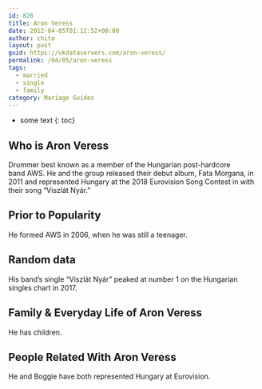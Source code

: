 ```yaml
---
id: 826
title: Aron Veress
date: 2012-04-05T01:12:52+00:00
author: chito
layout: post
guid: https://ukdataservers.com/aron-veress/
permalink: /04/05/aron-veress  
tags:
  - married
  - single
  - family
category: Mariage Guides
---
```


* some text
{: toc}


## Who is  Aron Veress
                  
                  
                  
Drummer best known as a member of the Hungarian post-hardcore band AWS. He and the group released their debut album, Fata Morgana, in 2011 and represented Hungary at the 2018 Eurovision Song Contest in with their song &#8220;Viszlát Nyár.&#8221;
                  
                
                
                
## Prior to Popularity 
                  
                  
                  
He formed AWS in 2006, when he was still a teenager. 
                  
                
                
                
## Random data 
                  
                  
                  
His band&#8217;s single &#8220;Viszlát Nyár&#8221; peaked at number 1 on the Hungarian singles chart in 2017.
                  
                
                
                
## Family & Everyday Life of Aron Veress
                  
                  
                  
He has children. 
                  
                
                
                
## People Related With  Aron Veress
                  
                  
                  
He and Boggie have both represented Hungary at Eurovision. 
                  
                
              
            
          
          
          
    
    
  
